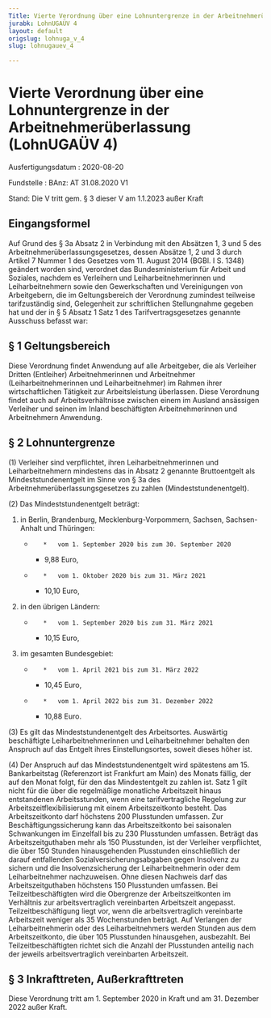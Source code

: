 ```yaml
---
Title: Vierte Verordnung über eine Lohnuntergrenze in der Arbeitnehmerüberlassung
jurabk: LohnUGAÜV 4
layout: default
origslug: lohnuga_v_4
slug: lohnugauev_4

---
```


# Vierte Verordnung über eine Lohnuntergrenze in der Arbeitnehmerüberlassung (LohnUGAÜV 4)

Ausfertigungsdatum
:   2020-08-20

Fundstelle
:   BAnz: AT 31.08.2020 V1

Stand: Die V tritt gem. § 3 dieser V am 1.1.2023 außer Kraft

## Eingangsformel

Auf Grund des § 3a Absatz 2 in Verbindung mit den Absätzen 1, 3 und 5
des Arbeitnehmerüberlassungsgesetzes, dessen Absätze 1, 2 und 3 durch
Artikel 7 Nummer 1 des Gesetzes vom 11. August 2014 (BGBl. I S. 1348)
geändert worden sind, verordnet das Bundesministerium für Arbeit und
Soziales, nachdem es Verleihern und Leiharbeitnehmerinnen und
Leiharbeitnehmern sowie den Gewerkschaften und Vereinigungen von
Arbeitgebern, die im Geltungsbereich der Verordnung zumindest
teilweise tarifzuständig sind, Gelegenheit zur schriftlichen
Stellungnahme gegeben hat und der in § 5 Absatz 1 Satz 1 des
Tarifvertragsgesetzes genannte Ausschuss befasst war:


## § 1 Geltungsbereich

Diese Verordnung findet Anwendung auf alle Arbeitgeber, die als
Verleiher Dritten (Entleiher) Arbeitnehmerinnen und Arbeitnehmer
(Leiharbeitnehmerinnen und Leiharbeitnehmer) im Rahmen ihrer
wirtschaftlichen Tätigkeit zur Arbeitsleistung überlassen. Diese
Verordnung findet auch auf Arbeitsverhältnisse zwischen einem im
Ausland ansässigen Verleiher und seinen im Inland beschäftigten
Arbeitnehmerinnen und Arbeitnehmern Anwendung.


## § 2 Lohnuntergrenze

(1) Verleiher sind verpflichtet, ihren Leiharbeitnehmerinnen und
Leiharbeitnehmern mindestens das in Absatz 2 genannte Bruttoentgelt
als Mindeststundenentgelt im Sinne von § 3a des
Arbeitnehmerüberlassungsgesetzes zu zahlen (Mindeststundenentgelt).

(2) Das Mindeststundenentgelt beträgt:

1.  in Berlin, Brandenburg, Mecklenburg-Vorpommern, Sachsen, Sachsen-
    Anhalt und Thüringen:


    *        *   vom 1. September 2020 bis zum 30. September 2020

        *   9,88 Euro,





    *        *   vom 1. Oktober 2020 bis zum 31. März 2021

        *   10,10 Euro,





2.  in den übrigen Ländern:


    *        *   vom 1. September 2020 bis zum 31. März 2021

        *   10,15 Euro,





3.  im gesamten Bundesgebiet:


    *        *   vom 1. April 2021 bis zum 31. März 2022

        *   10,45 Euro,





    *        *   vom 1. April 2022 bis zum 31. Dezember 2022

        *   10,88 Euro.







(3) Es gilt das Mindeststundenentgelt des Arbeitsortes. Auswärtig
beschäftigte Leiharbeitnehmerinnen und Leiharbeitnehmer behalten den
Anspruch auf das Entgelt ihres Einstellungsortes, soweit dieses höher
ist.

(4) Der Anspruch auf das Mindeststundenentgelt wird spätestens am 15.
Bankarbeitstag (Referenzort ist Frankfurt am Main) des Monats fällig,
der auf den Monat folgt, für den das Mindestentgelt zu zahlen ist.
Satz 1 gilt nicht für die über die regelmäßige monatliche Arbeitszeit
hinaus entstandenen Arbeitsstunden, wenn eine tarifvertragliche
Regelung zur Arbeitszeitflexibilisierung mit einem Arbeitszeitkonto
besteht. Das Arbeitszeitkonto darf höchstens 200 Plusstunden umfassen.
Zur Beschäftigungssicherung kann das Arbeitszeitkonto bei saisonalen
Schwankungen im Einzelfall bis zu 230 Plusstunden umfassen. Beträgt
das Arbeitszeitguthaben mehr als 150 Plusstunden, ist der Verleiher
verpflichtet, die über 150 Stunden hinausgehenden Plusstunden
einschließlich der darauf entfallenden Sozialversicherungsabgaben
gegen Insolvenz zu sichern und die Insolvenzsicherung der
Leiharbeitnehmerin oder dem Leiharbeitnehmer nachzuweisen. Ohne diesen
Nachweis darf das Arbeitszeitguthaben höchstens 150 Plusstunden
umfassen. Bei Teilzeitbeschäftigten wird die Obergrenze der
Arbeitszeitkonten im Verhältnis zur arbeitsvertraglich vereinbarten
Arbeitszeit angepasst. Teilzeitbeschäftigung liegt vor, wenn die
arbeitsvertraglich vereinbarte Arbeitszeit weniger als 35
Wochenstunden beträgt. Auf Verlangen der Leiharbeitnehmerin oder des
Leiharbeitnehmers werden Stunden aus dem Arbeitszeitkonto, die über
105 Plusstunden hinausgehen, ausbezahlt. Bei Teilzeitbeschäftigten
richtet sich die Anzahl der Plusstunden anteilig nach der jeweils
arbeitsvertraglich vereinbarten Arbeitszeit.


## § 3 Inkrafttreten, Außerkrafttreten

Diese Verordnung tritt am 1. September 2020 in Kraft und am 31.
Dezember 2022 außer Kraft.


